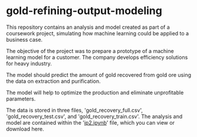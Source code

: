 # gold-refining-output-modeling

This repository contains an analysis and model created as part of a coursework project, simulating how machine learning could be applied to a business case.

The objective of the project was to prepare a prototype of a machine learning model for a customer. The company develops efficiency solutions for heavy industry.

The model should predict the amount of gold recovered from gold ore using the data on extraction and purification.

The model will help to optimize the production and eliminate unprofitable parameters.

The data is stored in three files, 'gold_recovery_full.csv', 'gold_recovery_test.csv', and 'gold_recovery_train.csv'. The analysis and model are contained within the '[ip2.ipynb](https://github.com/joshgreenberg8/gold-refining-output-modeling/blob/main/ip2.ipynb)' file, which you can view or download here.
